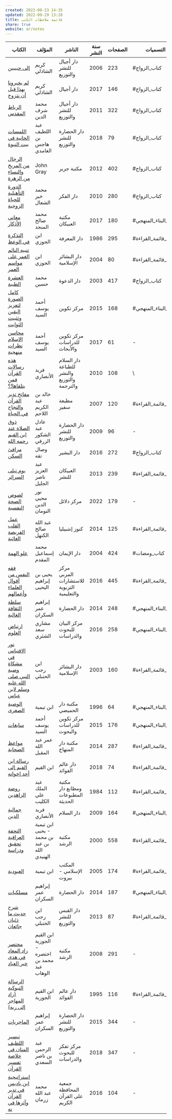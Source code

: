 ```yaml
---  
created: 2022-08-23 14:35  
updated: 2022-09-29 13:28  
title: قائمة ملاحظات الكتب  
share: true  
website: ar/notes  
---  
```

  
| الكتاب                                                                                                                                                                                | المؤلف                                        | الناشر                                      | سنة النشر | الصفحات | التسميات             | تاريخ القراءة |  
| ------------------------------------------------------------------------------------------------------------------------------------------------------------------------------------- | --------------------------------------------- | ------------------------------------------- | --------- | ------- | -------------------- | ------------- |  
| <a href='https://notes.yshalsager.com/ar/notes/books/إلى-حبيبين'>إلى حبيبين</a>                                                                                                       | كريم الشاذلي                                  | دار أجيال للنشر والتوزيع                    | 2006      | 223     | #كتاب_الزواج         | 2022-09-29    |  
| <a href='https://notes.yshalsager.com/ar/notes/books/لم-يخبرونا-بهذا-قبل-أن-نتزوج'>لم يخبرونا بهذا قبل أن نتزوج</a>                                                                   | كريم الشاذلي                                  | دار أجيال                                   | 2017      | 146     | #كتاب_الزواج         | 2022-09-18    |  
| <a href='https://notes.yshalsager.com/ar/notes/books/الرباط-المقدس'>الرباط المقدس</a>                                                                                                 | محمد شرف الدين                                | دار أجيال للنشر والتوزيع                    | 2011      | 322     | #كتاب_الزواج         | 2022-09-18    |  
| <a href='https://notes.yshalsager.com/ar/notes/books/اللمسات-الحانية-في-بيت-النبوة'>اللمسات الحانية في بيت النبوة</a>                                                                 | عبد اللطيف بن هاجس الغامدي                    | دار الحضارة للنشر والتوزيع                  | 2018      | 79      | #كتاب_الزواج         | 2022-09-13    |  
| <a href='https://notes.yshalsager.com/ar/notes/books/الرجال-من-المريخ-والنساء-من-الزهرة'>الرجال من المريخ والنساء من الزهرة</a>                                                       | John  Gray                                    | مكتبة جرير                                  | 2012      | 402     | #كتاب_الزواج         | 2022-09-08    |  
| <a href='https://notes.yshalsager.com/ar/notes/books/الدورة-التأهيلية-للحياة-الزوجية'>الدورة التأهيلية للحياة الزوجية</a>                                                             | محمد خير الشعال                               | دار الفكر                                   | 2010      | 280     | #كتاب_الزواج         | 2022-08-31    |  
| <a href='https://notes.yshalsager.com/ar/notes/books/معاني-الأذكار'>معاني الأذكار</a>                                                                                                 | محمد صالح المنجد                              | مكتبة العبيكان                              | 2017      | 180     | #كتاب_البناء_المنهجي | 2022-08-13    |  
| <a href='https://notes.yshalsager.com/ar/notes/books/التذكرة-في-الوعظ'>التذكرة في الوعظ</a>                                                                                           | ابن الجوزي                                    | دار المعرفة                                 | 1986      | 295     | #كتاب_قائمة_القراءة  | 2022-07-25    |  
| <a href='https://notes.yshalsager.com/ar/notes/books/تنبيه-النائم-الغمر-على-مواسم-العمر'>تنبيه النائم الغمر على مواسم العمر</a>                                                       | ابن الجوزي                                    | دار البشائر اﻹسلامية                        | 2004      | 80      | #كتاب_قائمة_القراءة  | 2022-06-14    |  
| <a href='https://notes.yshalsager.com/ar/notes/books/العشرة-الطيبة'>العشرة الطيبة</a>                                                                                                 | محمد حسين                                     | دار الدعوة                                  | 2003      | 417     | #كتاب_الزواج         | 2022-05-31    |  
| <a href='https://notes.yshalsager.com/ar/notes/books/كامل-الصورة-لتعزيز-اليقين-وتثبيت-الثوابت'>كامل الصورة لتعزيز اليقين وتثبيت الثوابت</a>                                           | أحمد يوسف السيد                               | مركز تكوين                                  | 2015      | 168     | #كتاب_البناء_المنهجي | 2022-05-26    |  
| <a href='https://notes.yshalsager.com/ar/notes/books/محاسن-الإسلام-نظرات-منهجية'>محاسن الإسلام نظرات منهجية</a>                                                                       | أحمد يوسف السيد                               | مركز تكوين للدراسات والأبحاث                | 2017      | 61      | \-                   | 2022-05-18    |  
| <a href='https://notes.yshalsager.com/ar/notes/books/هذه-رسالات-القرآن-فمن-يتلقاها!؟'>هذه رسالات القرآن فمن يتلقاها!؟</a>                                                             | فريد الأنصاري                                 | دار السلام للطباعة والنشر والتوزيع والترجمة | 2010      | 108     | \                    | 2022-03-31    |  
| <a href='https://notes.yshalsager.com/ar/notes/books/مفاتح-تدبر-القرآن-والنجاح-في-الحياة'>مفاتح تدبر القرآن والنجاح في الحياة</a>                                                     | خالد بن عبد الكريم اللاحم                     | مطبعة سفير                                  | 2007      | 120     | #كتاب_قائمة_القراءة  | 2022-03-30    |  
| <a href='https://notes.yshalsager.com/ar/notes/books/ذوق-الصلاة-عند-ابن-القيم-رحمه-الله'>ذوق الصلاة عند ابن القيم رحمه الله</a>                                                       | عادل عبد الشكور الزرقي                        | دار الحضارة للنشر والتوزيع                  | 2009      | 96      | \-                   | 2022-03-24    |  
| <a href='https://notes.yshalsager.com/ar/notes/books/مرافئ-السكن'>مرافئ السكن</a>                                                                                                     | وصال تقه                                      | دار البشير                                  | 2016      | 272     | #كتاب_الزواج         | 2022-03-05    |  
| <a href='https://notes.yshalsager.com/ar/notes/books/يوم-تبلى-السرائر'>يوم تبلى السرائر</a>                                                                                           | عبد العزيز ناصر الجليل                        | العبيكان للنشر                              | 2013      | 239     | #كتاب_قائمة_القراءة  | 2022-03-03    |  
| <a href='https://notes.yshalsager.com/ar/notes/books/لصوص-الصحة-النفسية'>لصوص الصحة النفسية</a>                                                                                       | نور محيي الدين النومان                        | مركز دلائل                                  | 2022      | 179     | \-                   | 2022-02-08    |  
| <a href='https://notes.yshalsager.com/ar/notes/books/عمل-القلب-الفريضة-الغائبة'>عمل القلب الفريضة الغائبة</a>                                                                         | عبد الله صالح الكنهل                          | كنوز إشبيليا                                | 2014      | 125     | #كتاب_قائمة_القراءة  | 2022-02-03    |  
| <a href='https://notes.yshalsager.com/ar/notes/books/علو-الهمة'>علو الهمة</a>                                                                                                         | محمد إسماعيل المقدم                           | دار الإيمان                                 | 2004      | 424     | #كتاب_ومضات          | 2022-01-22    |  
| <a href='https://notes.yshalsager.com/ar/notes/books/فقه-النفس-من-أقوال-العلماء-وأعمالهم'>فقه النفس من أقوال العلماء وأعمالهم</a>                                                     | يحيى بن إبراهيم اليحيى                        | مركز المربي للاستشارات التربوية والتعليمية  | 2016      | 445     | #كتاب_قائمة_القراءة  | 2022-01-22    |  
| <a href='https://notes.yshalsager.com/ar/notes/books/سلطة-الثقافة-الغالبة'>سلطة الثقافة الغالبة</a>                                                                                   | إبراهيم عمر السكران                           | دار الحضارة                                 | 2014      | 248     | #كتاب_البناء_المنهجي | 2022-01-13    |  
| <a href='https://notes.yshalsager.com/ar/notes/books/ارتياض-العلوم'>ارتياض العلوم</a>                                                                                                 | مشاري سعد الشثري                              | مركز البيان للبحوث والدراسات                | 2016      | 258     | #كتاب_البناء_المنهجي | 2021-12-09    |  
| <a href='https://notes.yshalsager.com/ar/notes/books/نور-الاقتباس-في-مشكاة-وصية-النبي-صلى-الله-عليه-وسلم-لابن-عباس'>نور الاقتباس في مشكاة وصية النبي صلى الله عليه وسلم لابن عباس</a> | ابن رجب الحنبلي                               | دار البشائر الإسلامية                       | 2003      | 160     | #كتاب_قائمة_القراءة  | 2021-11-25    |  
| <a href='https://notes.yshalsager.com/ar/notes/books/الوصية-الصغرى'>الوصية الصغرى</a>                                                                                                 | ابن تيمية                                     | مكتبة دار الحميضي                           | 1996      | 64      | #كتاب_البناء_المنهجي | 2021-11-23    |  
| <a href='https://notes.yshalsager.com/ar/notes/books/سابغات'>سابغات</a>                                                                                                               | أحمد يوسف السيد                               | مركز تكوين للدراسات والبحوث                 | 2015      | 176     | #كتاب_البناء_المنهجي | 2021-11-18    |  
| <a href='https://notes.yshalsager.com/ar/notes/books/مواعظ-الصحابة'>مواعظ الصحابة</a>                                                                                                 | عمر عبد الله المقبل                           | مكتبة دار المنهاج                           | 2014      | 287     | #كتاب_قائمة_القراءة  | 2021-10-31    |  
| <a href='https://notes.yshalsager.com/ar/notes/books/رسالة-ابن-القيم-إلى-أحد-إخوانه'>رسالة ابن القيم إلى أحد إخوانه</a>                                                               | ابن القيم                                     | دار عالم الفوائد                            | 2018      | 74      | #كتاب_قائمة_القراءة  | 2021-10-11    |  
| <a href='https://notes.yshalsager.com/ar/notes/books/روضة-الزاهدين'>روضة الزاهدين</a>                                                                                                 | عبد الملك علي الكليب                          | مكتبة ومطابع دار المطبوعات الحديثة          | 1984      | 112     | #كتاب_قائمة_القراءة  | 2021-09-29    |  
| <a href='https://notes.yshalsager.com/ar/notes/books/جمالية-الدين'>جمالية الدين</a>                                                                                                   | فريد الأنصاري                                 | دار السلام                                  | 2009      | 164     | #كتاب_البناء_المنهجي | 2021-09-26    |  
| <a href='https://notes.yshalsager.com/ar/notes/books/التحفة-العراقية-تحقيق-ودراسة'>التحفة العراقية تحقيق ودراسة</a>                                                                   | ابن تيمية - يحيى بن محمد بن عبد الله الهنيدي  | مكتبة الرشد                                 | 2000      | 558     | #كتاب_قائمة_القراءة  | 2021-09-21    |  
| <a href='https://notes.yshalsager.com/ar/notes/books/العبودية'>العبودية</a>                                                                                                           | ابن تيمية                                     | المكتب الإسلامي - بيروت                     | 2005      | 174     | #كتاب_قائمة_القراءة  | 2021-08-19    |  
| <a href='https://notes.yshalsager.com/ar/notes/books/مسلكيات'>مسلكيات</a>                                                                                                             | إبراهيم عمر السكران                           | دار الحضارة                                 | 2014      | 187     | #كتاب_البناء_المنهجي | 2021-08-17    |  
| <a href='https://notes.yshalsager.com/ar/notes/books/شرح-حديث-ما-ذئبان-جائعان'>شرح حديث ما ذئبان جائعان</a>                                                                           | ابن رجب الحنبلي                               | دار القبس للنشر والتوزيع                    | 2013      | 87      | #كتاب_قائمة_القراءة  | 2021-08-09    |  
| <a href='https://notes.yshalsager.com/ar/notes/books/مختصر-زاد-المعاد-في-هدى-خير-العباد'>مختصر زاد المعاد في هدى خير العباد</a>                                                       | ابن القيم الجوزية - اختصره محمد بن عبد الوهاب | مكتبة الرشد                                 | 2008      | 291     | \-                   | 2021-08-07    |  
| <a href='https://notes.yshalsager.com/ar/notes/books/الرسالة-التبوكية-(زاد-المهاجر-إلى-ربه)'>الرسالة التبوكية (زاد المهاجر إلى ربه)</a>                                               | ابن القيم الجوزية                             | دار عالم الفوائد                            | 1995      | 116     | #كتاب_قائمة_القراءة  | 2021-08-04    |  
| <a href='https://notes.yshalsager.com/ar/notes/books/الماجريات'>الماجريات</a>                                                                                                         | إبراهيم عمر السكران                           | دار الحضارة للنشر والتوزيع                  | 2015      | 344     | \-                   | 2021-07-10    |  
| <a href='https://notes.yshalsager.com/ar/notes/books/تيسير-اللطيف-المنان-في-خلاصة-تفسير-القرآن'>تيسير اللطيف المنان في خلاصة تفسير القرآن</a>                                         | عبد الرحمن بن ناصر السعدي                     | مركز تفكر للبحوث والدراسات                  | 2018      | 347     | \-                   | 2021-05-11    |  
| <a href='https://notes.yshalsager.com/ar/notes/books/استراتيجية-ابن-باديس-في-تدبر-القرآن-وآثرها-في-نه'>استراتيجية ابن باديس في تدبر القرآن وآثرها في نه</a>                           | محمد عبد الله زرمان                           | جمعية المحافظة على القرآن الكريم            | 2016      | 104     | \-                   | 2021-03-25    |  
  
